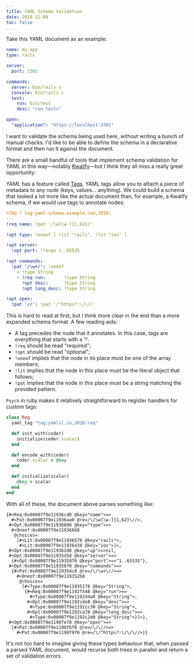 ```yaml
---
title: YAML Schema Validation
date: 2018-11-09
toc: false
...
```


Take this YAML document as an example:

```yaml
name: my-app
type: rails

server:
  port: 3301

commands:
  server: bin/rails s
  console: bin/rails c
  test:
    run: bin/test
    desc: "run tests"

open:
  "application": "https://localhost:3301"
```

I want to validate the schema being used here, without writing a bunch of manual checks. I'd like to
be able to define the schema in a declarative format and then run it against the document.

There are a small handful of tools that implement schema validation for YAML in this way—notably
[Kwalify](http://www.kuwata-lab.com/kwalify/)—but I think they all miss a really great opportunity:

YAML has a feature called
[Tags](http://blogs.perl.org/users/tinita/2018/01/introduction-to-yaml-schemas-and-tags.html). YAML
tags allow you to attach a piece of metadata to any node (keys, values... anything). We could build
a schema that looked a lot more like the actual document than, for example, a Kwalify schema, if we
would use tags to annotate nodes:

```yaml
%TAG ! tag:yaml-schema.example.com,2018:
---
!req name: !pat '/\w[\w-]{1,62}/'

!opt type: !oneof [ !lit "rails", !lit "ios" ]

!opt server:
  !opt port: !range 1..65535

!opt commands:
  !pat '/\w+/': !oneof
    - !type String
    - !req run:       !type String
      !opt desc:      !type String
      !opt long_desc: !type String

!opt open:
  !pat '//': !pat '/^https?:\/\//'
```

This is hard to read at first, but I think more clear in the end than a more expanded schema format.
A few reading aids:

* A tag precedes the node that it annotates. In this case, tags are everything that starts with
  a '!'.
* `!req` should be read "required";
* `!opt` should be read "optional";
* `!oneof` implies that the node in its place must be one of the array members;
* `!lit` implies that the node in this place must be the literal object that follows;
* `!pat` implies that the node in this place must be a string matching the provided pattern.

`Psych` in ruby makes it relatively straightforward to register handlers for custom tags:

```ruby
class Req
  yaml_tag "tag:yamlsl.io,2018:req"

  def init_with(coder)
    initialize(coder.scalar)
  end

  def encode_with(coder)
    coder.scalar = @key
  end

  def initialize(scalar)
    @key = scalar
  end
end
```

With all of these, the document above parses something like:

```
{#<Req:0x00007f9e11936cd0 @key="name">=>
  #<Pat:0x00007f9e11936aa0 @re=/\/\w[\w-]{1,62}\//>,
 #<Opt:0x00007f9e11936898 @key="type">=>
  #<Oneof:0x00007f9e11936668
   @choices=
    [#<Lit:0x00007f9e11936578 @key="rails">,
     #<Lit:0x00007f9e11936438 @key="ios">]>,
 #<Opt:0x00007f9e119362d0 @key="up">=>nil,
 #<Opt:0x00007f9e11935d58 @key="server">=>
  {#<Opt:0x00007f9e11935970 @key="port">=>"1..65535"},
 #<Opt:0x00007f9e119356f0 @key="commands">=>
  {#<Pat:0x00007f9e119354c0 @re=/\/\w+\//>=>
    #<Oneof:0x00007f9e119352b8
     @choices=
      [#<Type:0x00007f9e11935178 @key="String">,
       {#<Req:0x00007f9e1192f548 @key="run">=>
         #<Type:0x00007f9e1192d4a0 @key="String">,
        #<Opt:0x00007f9e1192cde8 @key="desc">=>
         #<Type:0x00007f9e1192cc30 @key="String">,
        #<Opt:0x00007f9e1192ca78 @key="long_desc">=>
         #<Type:0x00007f9e1192c2d0 @key="String">}]>},
 #<Opt:0x00007f9e1190fe78 @key="open">=>
  {#<Pat:0x00007f9e1190fbf8 @re=/\/\//>=>
    #<Pat:0x00007f9e1190f9f0 @re=/\/^https?:\/\/\//>}}
```

It's not too hard to imagine giving these types behaviour that, when passed a parsed YAML document,
would recurse both trees in parallel and return a set of validation errors.
